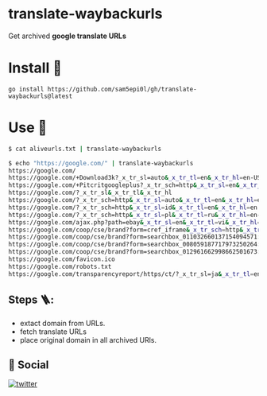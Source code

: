 # translate-waybackurls 
Get archived **google translate URLs**

# Install 🚀
```go install https://github.com/sam5epi0l/gh/translate-waybackurls@latest```


# Use 📜
```bash
$ cat aliveurls.txt | translate-waybackurls
```

```bash
$ echo "https://google.com/" | translate-waybackurls      
https://google.com/
https://google.com/+Download3k?_x_tr_sl=auto&_x_tr_tl=en&_x_tr_hl=en-US
https://google.com/+Pitcritgoogleplus?_x_tr_sch=http&_x_tr_sl=en&_x_tr_tl=zh-CN&_x_tr_hl=zh-CN
https://google.com/?_x_tr_sl&_x_tr_tl&_x_tr_hl
https://google.com/?_x_tr_sch=http&_x_tr_sl=auto&_x_tr_tl=en&_x_tr_hl=en
https://google.com/?_x_tr_sch=http&_x_tr_sl=id&_x_tr_tl=en&_x_tr_hl=en
https://google.com/?_x_tr_sch=http&_x_tr_sl=pl&_x_tr_tl=ru&_x_tr_hl=en-US&_x_tr_pto=sc
https://google.com/ajax.php?path=ebay&_x_tr_sl=en&_x_tr_tl=vi&_x_tr_hl=vi
https://google.com/coop/cse/brand?form=cref_iframe&_x_tr_sch=http&_x_tr_sl=uk&_x_tr_tl=it&_x_tr_hl=en-US&_x_tr_pto=sc
https://google.com/coop/cse/brand?form=searchbox_011032660137154094571:zugoiswk3su&_x_tr_sch=http&_x_tr_sl=en&_x_tr_tl=ja&_x_tr_hl=en-US
https://google.com/coop/cse/brand?form=searchbox_008059187717973250264:5oyjdw4qmzk&_x_tr_sch=http&_x_tr_sl=en&_x_tr_tl=es&_x_tr_hl=es
https://google.com/coop/cse/brand?form=searchbox_012961662998662501673:stywmclvr_8&_x_tr_sch=http&_x_tr_sl=cs&_x_tr_tl=uk&_x_tr_hl=ru
https://google.com/favicon.ico
https://google.com/robots.txt
https://google.com/transparencyreport/https/ct/?_x_tr_sl=ja&_x_tr_tl=en&_x_tr_hl=en-US&_x_tr_pto=nui,sc
```

## Steps 🪜:
* extact domain from URLs.
* fetch translate URLs
* place original domain in all archived URls.

## 🔗 Social
[![twitter](https://img.shields.io/badge/twitter-1DA1F2?style=for-the-badge&logo=twitter&logoColor=white)](https://twitter.com/sam5epi0l/)
